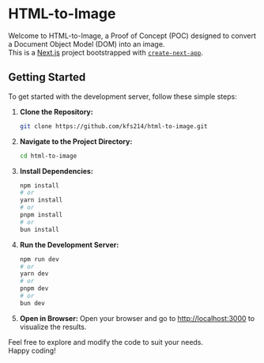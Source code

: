 # HTML-to-Image

Welcome to HTML-to-Image, a Proof of Concept (POC) designed to convert a Document Object Model (DOM) into an image.  
This is a [Next.js](https://nextjs.org/) project bootstrapped with [`create-next-app`](https://github.com/vercel/next.js/tree/canary/packages/create-next-app).

## Getting Started

To get started with the development server, follow these simple steps:

1. **Clone the Repository:**

   ```bash
   git clone https://github.com/kfs214/html-to-image.git
   ```

2. **Navigate to the Project Directory:**

   ```bash
   cd html-to-image
   ```

3. **Install Dependencies:**

   ```bash
   npm install
   # or
   yarn install
   # or
   pnpm install
   # or
   bun install
   ```

4. **Run the Development Server:**

   ```bash
   npm run dev
   # or
   yarn dev
   # or
   pnpm dev
   # or
   bun dev
   ```

5. **Open in Browser:**
   Open your browser and go to [http://localhost:3000](http://localhost:3000) to visualize the results.

Feel free to explore and modify the code to suit your needs.  
Happy coding!

